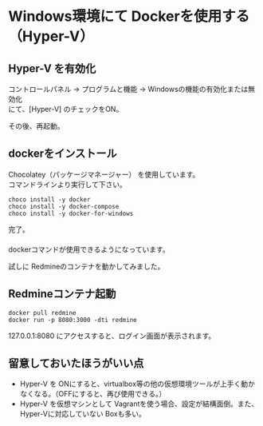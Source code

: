 # Windows環境にて Dockerを使用する（Hyper-V）

## Hyper-V を有効化
コントロールパネル → プログラムと機能 → Windowsの機能の有効化または無効化  
にて、[Hyper-V] のチェックをON。

その後、再起動。


## dockerをインストール
Chocolatey（パッケージマネージャー） を使用しています。  
コマンドラインより実行して下さい。
```
choco install -y docker
choco install -y docker-compose
choco install -y docker-for-windows
```

完了。  
　  
dockerコマンドが使用できるようになっています。

試しに Redmineのコンテナを動かしてみました。

## Redmineコンテナ起動
```
docker pull redmine
docker run -p 8080:3000 -dti redmine
```
127.0.0.1:8080 にアクセスすると、ログイン画面が表示されます。


## 留意しておいたほうがいい点
 * Hyper-V を ONにすると、virtualbox等の他の仮想環境ツールが上手く動かなくなる。（OFFにすると、再び使用できる。）
 * Hyper-V を仮想マシンとして Vagrantを使う場合、設定が結構面倒。また、Hyper-Vに対応していない Boxも多い。

